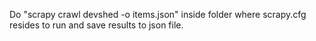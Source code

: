 Do "scrapy crawl devshed -o items.json" inside folder where scrapy.cfg resides to run and save results to json file.
